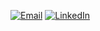 [![Email](https://img.shields.io/badge/Email-er.teixeira01-blue?style=flat&logo=gmail)](mailto:er.teixeira01@gmail.com)
[![LinkedIn](https://img.shields.io/badge/LinkedIn-Connect-blue?style=flat&logo=linkedin)](https://www.linkedin.com/in/eduardo-rodrigues-teixeira-5b807a234/)
